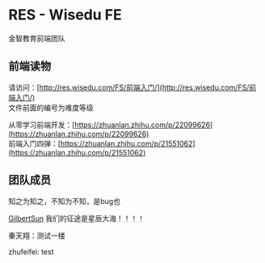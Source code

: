 # RES - Wisedu FE

金智教育前端团队

## 前端读物

请访问：[http://res.wisedu.com/FS/前端入门/](http://res.wisedu.com/FS/前端入门/)  
文件前面的编号为难度等级

从零学习前端开发：[https://zhuanlan.zhihu.com/p/22099626](https://zhuanlan.zhihu.com/p/22099626)  
前端入门四弹：[https://zhuanlan.zhihu.com/p/21551062](https://zhuanlan.zhihu.com/p/21551062)


## 团队成员

知之为知之，不知为不知，是bug也

[GilbertSun](https://github.com/GilbertSun) 我们的征途是星辰大海！！！！

秦天翔：测试一楼

zhufeifei:  test
